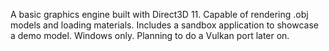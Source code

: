 A basic graphics engine built with Direct3D 11.  Capable of rendering .obj models and loading materials.  Includes a sandbox application to showcase a demo model. Windows only.  Planning to do a Vulkan port later on.
